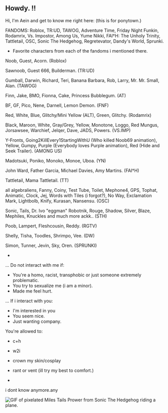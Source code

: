 ## Howdy. !!

Hi, I'm Aein and get to know me right here: (this is for ponytown.)

FANDOMS: Roblox, TR:UD, TAWOG, Adventure Time, Friday Night Funkin, Rodamrix, Vs. Impostor, Among Us, Yume Nikki, FAI†H: The Unholy Trinity, Tattletail, OSC, Sonic The Hedgehog, Regretevator, Dandy's World, Sprunki.

- Favorite characters from each of the fandoms i mentioned there.

Noob, Guest, Acorn. (Roblox)

Sawnoob, Guest 666, Builderman. (TR:UD)

Gumball, Darwin, Richard, Teri, Banana Barbara, Rob, Larry, Mr. Mr. Small, Alan. (TAWOG)

Finn, Jake, BMO, Fionna, Cake, Princess Bubblegum. (AT)

BF, GF, Pico, Nene, Darnell, Lemon Demon. (FNF)

Red, White, Blue, Glitchy/Mini Yellow (ALT), Green, Glitchy. (Rodamrix)

Black, Maroon, White, Gray/Grey, Yellow, Monotone, Loggo, Red Mungus, Jorsawsee, Warchief, Jelqer, Dave, JADS, Powers. (VS.IMP)

Y-Fronts, Going2KillEvery1StartingWithU (Who killed Noob69 animation), Yellow, Gumpy, Purple (Everybody loves Purple animation), Red (Hide and Seek Trailer). (AMONG US)

Madotsuki, Poniko, Monoko, Monoe, Uboa. (YN)

John Ward, Father Garcia, Michael Davies, Amy Martins. (FAI†H)

Tattletail, Mama Tattletail. (TT)

all algebraliens, Fanny, Coiny, Test Tube, Toilet, Mephone4, GPS, Tophat, Animatic, Clock, Jej, Words with Tiles (i forgot?), No Way, Exclamation Mark, Lightbolb, Knify, Kurasan, Nansensu. (OSC)

Sonic, Tails, Dr. Ivo "eggman" Robotnik, Rouge, Shadow, Silver, Blaze, Mephiles, Knuckles and much more ackk.. (STH)

Poob, Lampert, Fleshcousin, Reddy. (RGTV)

Shelly, Tisha, Toodles, Shrimpo, Vee. (DW)

Simon, Tunner, Jevin, Sky, Oren. (SPRUNKI)

*

... Do not interact with me if:

- You're a homo, racist, transphobic or just someone extremely problematic.
- You try to sexualize me (i am a minor).
- Made me feel hurt.

... If i interact with you:

- I'm interested in you
- You seem nice.
- Just wanting company.

You're allowed to:

- c+h
- w2i
- crown my skin/cosplay
- rant or vent (ill try my best to comfort.)

-
i dont know anymore.any

![GIF of pixelated Miles Tails Prower from Sonic The Hedgehog riding a plane.](https://pin.it/62qBy0zlN)
